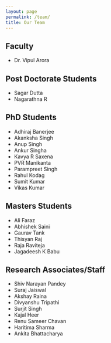 ```yaml
---
layout: page
permalink: /team/
title: Our Team
---
```

## Faculty
- Dr. Vipul Arora

## Post Doctorate Students
- Sagar Dutta
- Nagarathna R

## PhD Students
- Adhiraj Banerjee
- Akanksha Singh
- Anup Singh
- Ankur Singha
- Kavya R Saxena
- PVR Manikanta
- Parampreet Singh
- Rahul Kodag
- Sumit Kumar
- Vikas Kumar

## Masters Students
- Ali Faraz
- Abhishek Saini
- Gaurav Tank
- Thisyan Raj
- Raja Raviteja
- Jagadeesh K Babu

## Research Associates/Staff
- Shiv Narayan Pandey
- Suraj Jaiswal
- Akshay Raina
- Divyanshu Tripathi
- Surjit Singh
- Kajal Heer
- Renu Sameer Chavan
- Haritima Sharma
- Ankita Bhattacharya